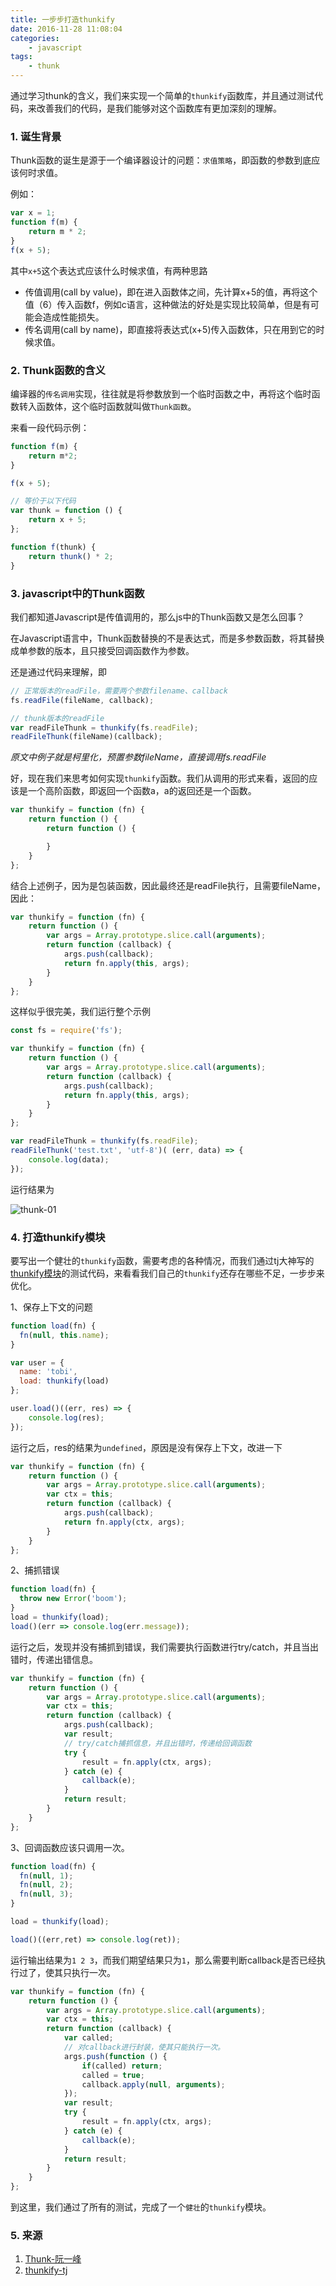 ```yaml
---
title: 一步步打造thunkify
date: 2016-11-28 11:08:04
categories:
    - javascript
tags:
    - thunk
---
```


通过学习thunk的含义，我们来实现一个简单的`thunkify`函数库，并且通过测试代码，来改善我们的代码，是我们能够对这个函数库有更加深刻的理解。

<!-- more -->

### 1. 诞生背景

Thunk函数的诞生是源于一个编译器设计的问题：`求值策略`，即函数的参数到底应该何时求值。

例如：

```javascript
var x = 1;
function f(m) {
    return m * 2;
}
f(x + 5);
```

其中`x+5`这个表达式应该什么时候求值，有两种思路

* 传值调用(call by value)，即在进入函数体之间，先计算x+5的值，再将这个值（6）传入函数f，例如c语言，这种做法的好处是实现比较简单，但是有可能会造成性能损失。
* 传名调用(call by name)，即直接将表达式(x+5)传入函数体，只在用到它的时候求值。

### 2. Thunk函数的含义

编译器的`传名调用`实现，往往就是将参数放到一个临时函数之中，再将这个临时函数转入函数体，这个临时函数就叫做`Thunk函数`。

来看一段代码示例：

```javascript
function f(m) {
    return m*2;
}

f(x + 5);

// 等价于以下代码
var thunk = function () {
    return x + 5;
};

function f(thunk) {
    return thunk() * 2;
}
```



### 3. javascript中的Thunk函数

我们都知道Javascript是传值调用的，那么js中的Thunk函数又是怎么回事？

在Javascript语言中，Thunk函数替换的不是表达式，而是多参数函数，将其替换成单参数的版本，且只接受回调函数作为参数。

还是通过代码来理解，即

```javascript
// 正常版本的readFile，需要两个参数filename、callback
fs.readFile(fileName, callback);

// thunk版本的readFile
var readFileThunk = thunkify(fs.readFile);
readFileThunk(fileName)(callback);
```

*原文中例子就是柯里化，预置参数fileName，直接调用fs.readFile*

好，现在我们来思考如何实现`thunkify`函数。我们从调用的形式来看，返回的应该是一个高阶函数，即返回一个函数a，a的返回还是一个函数。

```javascript
var thunkify = function (fn) {
    return function () {
        return function () {

        }
    }
};
```

结合上述例子，因为是包装函数，因此最终还是readFile执行，且需要fileName，因此：

```javascript
var thunkify = function (fn) {
    return function () {
        var args = Array.prototype.slice.call(arguments);
        return function (callback) {
            args.push(callback);
            return fn.apply(this, args);
        }
    }
};
```

这样似乎很完美，我们运行整个示例

```javascript
const fs = require('fs');

var thunkify = function (fn) {
    return function () {
        var args = Array.prototype.slice.call(arguments);
        return function (callback) {
            args.push(callback);
            return fn.apply(this, args);
        }
    }
};

var readFileThunk = thunkify(fs.readFile);
readFileThunk('test.txt', 'utf-8')( (err, data) => {
	console.log(data);
});
```

运行结果为

![thunk-01](/uploads/thunk-01.png)

### 4. 打造thunkify模块

要写出一个健壮的`thunkify`函数，需要考虑的各种情况，而我们通过tj大神写的[thunkify模块](https://github.com/tj/node-thunkify/blob/master/test/index.js)的测试代码，来看看我们自己的`thunkify`还存在哪些不足，一步步来优化。

1、保存上下文的问题

```javascript
function load(fn) {
  fn(null, this.name);
}

var user = {
  name: 'tobi',
  load: thunkify(load)
};

user.load()((err, res) => {
	console.log(res);
});
```

运行之后，res的结果为`undefined`，原因是没有保存上下文，改进一下

```javascript
var thunkify = function (fn) {
    return function () {
        var args = Array.prototype.slice.call(arguments);
        var ctx = this;
        return function (callback) {
            args.push(callback);
            return fn.apply(ctx, args);
        }
    }
};
```

2、捕抓错误

```javascript
function load(fn) {
  throw new Error('boom');
}
load = thunkify(load);
load()(err => console.log(err.message));
```

运行之后，发现并没有捕抓到错误，我们需要执行函数进行try/catch，并且当出错时，传递出错信息。

```javascript
var thunkify = function (fn) {
    return function () {
        var args = Array.prototype.slice.call(arguments);
        var ctx = this;
        return function (callback) {
            args.push(callback);
            var result;
            // try/catch捕抓信息，并且出错时，传递给回调函数
            try {
            	result = fn.apply(ctx, args);
            } catch (e) {
            	callback(e);
            }
            return result;
        }
    }
};
```

3、回调函数应该只调用一次。

```javascript
function load(fn) {
  fn(null, 1);
  fn(null, 2);
  fn(null, 3);
}

load = thunkify(load);

load()((err,ret) => console.log(ret));
```

运行输出结果为`1 2 3`，而我们期望结果只为`1`，那么需要判断callback是否已经执行过了，使其只执行一次。

```javascript
var thunkify = function (fn) {
    return function () {
        var args = Array.prototype.slice.call(arguments);
        var ctx = this;
        return function (callback) {
        	var called; 
            // 对callback进行封装，使其只能执行一次。
            args.push(function () {
            	if(called) return;
            	called = true;
            	callback.apply(null, arguments);
            });
            var result;
            try {
            	result = fn.apply(ctx, args);
            } catch (e) {
            	callback(e);
            }
            return result;
        }
    }
};
```

到这里，我们通过了所有的测试，完成了一个`健壮`的`thunkify`模块。

### 5. 来源

1. [Thunk-阮一峰](http://www.ruanyifeng.com/blog/2015/05/thunk.html)
2. [thunkify-tj](https://github.com/tj/node-thunkify)